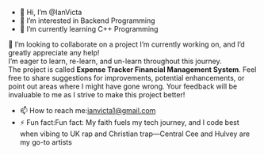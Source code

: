 - 👋 Hi, I’m @IanVicta
- 👀 I’m interested in Backend Programming
- 🌱 I’m currently learning C++ Programming

💞️ I’m looking to collaborate on a project I’m currently working on, and I’d greatly appreciate any help!  
I’m eager to learn, re-learn, and un-learn throughout this journey.  
The project is called **Expense Tracker Financial Management System**. Feel free to share suggestions for improvements, potential enhancements, or point out areas where I might have gone wrong. Your feedback will be invaluable to me as I strive to make this project better!
- 📫 How to reach me:ianvicta1@gmail.com
- ⚡ Fun fact:Fun fact: My faith fuels my tech journey, and I code best when vibing to UK rap and Christian trap—Central Cee and Hulvey are my go-to artists 

<!---
IanVicta/IanVicta is a ✨ special ✨ repository because its `README.md` (this file) appears on your GitHub profile.
You can click the Preview link to take a look at your changes.
--->
